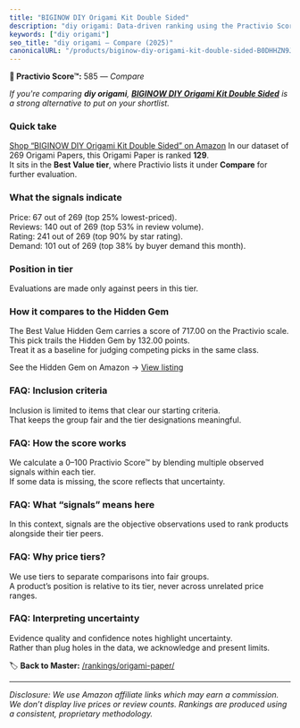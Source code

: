 ```yaml
---
title: "BIGINOW DIY Origami Kit Double Sided"
description: "diy origami: Data-driven ranking using the Practivio Score™. Positioned by quality, value, demand, findability, momentum."
keywords: ["diy origami"]
seo_title: "diy origami — Compare (2025)"
canonicalURL: "/products/biginow-diy-origami-kit-double-sided-B0DHHZN9JT/"
---
```


**🛒 Practivio Score™:** 585 — _Compare_


*If you're comparing **diy origami**, **[BIGINOW DIY Origami Kit Double Sided](https://www.amazon.com/dp/B0DHHZN9JT?tag=practivio-20)** is a strong alternative to put on your shortlist.*
### Quick take
[Shop “BIGINOW DIY Origami Kit Double Sided” on Amazon](https://www.amazon.com/dp/B0DHHZN9JT?tag=practivio-20)
In our dataset of 269 Origami Papers, this Origami Paper is ranked **129**.  
It sits in the **Best Value tier**, where Practivio lists it under **Compare** for further evaluation.

### What the signals indicate
Price: 67 out of 269 (top 25% lowest-priced).  
Reviews: 140 out of 269 (top 53% in review volume).  
Rating: 241 out of 269 (top 90% by star rating).  
Demand: 101 out of 269 (top 38% by buyer demand this month).

### Position in tier
Evaluations are made only against peers in this tier.

### How it compares to the Hidden Gem
The Best Value Hidden Gem carries a score of 717.00 on the Practivio scale.  
This pick trails the Hidden Gem by 132.00 points.  
Treat it as a baseline for judging competing picks in the same class.  

See the Hidden Gem on Amazon → [View listing](https://www.amazon.com/dp/B0BQTYYVZH?tag=practivio-20)

### FAQ: Inclusion criteria
Inclusion is limited to items that clear our starting criteria.  
That keeps the group fair and the tier designations meaningful.

### FAQ: How the score works
We calculate a 0–100 Practivio Score™ by blending multiple observed signals within each tier.  
If some data is missing, the score reflects that uncertainty.

### FAQ: What “signals” means here
In this context, signals are the objective observations used to rank products alongside their tier peers.

### FAQ: Why price tiers?
We use tiers to separate comparisons into fair groups.  
A product’s position is relative to its tier, never across unrelated price ranges.

### FAQ: Interpreting uncertainty
Evidence quality and confidence notes highlight uncertainty.  
Rather than plug holes in the data, we acknowledge and present limits.

<!-- Missing template for Compare/CompareWithinPriceClass -->


🏷️ **Back to Master:** [/rankings/origami-paper/](/rankings/origami-paper/)

---
_Disclosure: We use Amazon affiliate links which may earn a commission. We don’t display live prices or review counts. Rankings are produced using a consistent, proprietary methodology._
